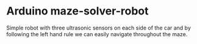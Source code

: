 # Arduino maze-solver-robot
Simple robot with three ultrasonic sensors on each side of
the car and by following the left hand rule we can easily
navigate throughout the maze.
